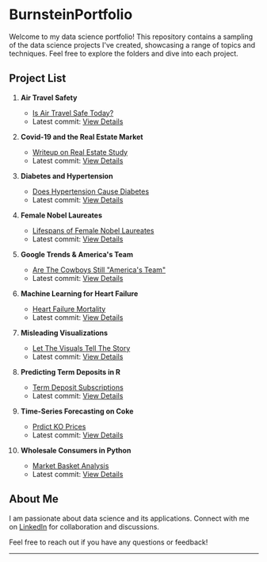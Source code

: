 # BurnsteinPortfolio

Welcome to my data science portfolio! This repository contains a sampling of the data science projects I've created, showcasing a range of topics and techniques. Feel free to explore the folders and dive into each project.

## Project List

1. **Air Travel Safety**
   - [Is Air Travel Safe Today?](Air%20Travel%20Safety/)
   - Latest commit: [View Details](Air%20Travel%20Safety/)

2. **Covid-19 and the Real Estate Market**
   - [Writeup on Real Estate Study](Covid-19%20and%20the%20Real%20Estate%20Market/)
   - Latest commit: [View Details](Covid-19%20and%20the%20Real%20Estate%20Market/)

3. **Diabetes and Hypertension**
   - [Does Hypertension Cause Diabetes](Diabetes%20and%20Hypertension/)
   - Latest commit: [View Details](Diabetes%20and%20Hypertension/)

4. **Female Nobel Laureates**
   - [Lifespans of Female Nobel Laureates](Female%20Nobel%20Laureates/)
   - Latest commit: [View Details](Female%20Nobel%20Laureates/)

5. **Google Trends & America's Team**
   - [Are The Cowboys Still "America's Team"](Google%20Trends%20%26%20America's%20Team/)
   - Latest commit: [View Details](Google%20Trends%20%26%20America's%20Team/)

6. **Machine Learning for Heart Failure**
   - [Heart Failure Mortality](Machine%20Learning%20for%20Heart%20Failure/)
   - Latest commit: [View Details](Machine%20Learning%20for%20Heart%20Failure/)

7. **Misleading Visualizations**
   - [Let The Visuals Tell The Story](Misleading%20Visualizations/)
   - Latest commit: [View Details](Misleading%20Visualizations/)

8. **Predicting Term Deposits in R**
   - [Term Deposit Subscriptions](Predicting%20Term%20Deposits%20in%20R/)
   - Latest commit: [View Details](Predicting%20Term%20Deposits%20in%20R/)

9. **Time-Series Forecasting on Coke**
   - [Prdict KO Prices](Time-Series%20Forecasting%20on%20Coke/)
   - Latest commit: [View Details](Time-Series%20Forecasting%20on%20Coke/)

10. **Wholesale Consumers in Python**
    - [Market Basket Analysis](Wholesale%20Consumers%20in%20Python/)
    - Latest commit: [View Details](Wholesale%20Consumers%20in%20Python/)

## About Me

I am passionate about data science and its applications. Connect with me on [LinkedIn](https://www.linkedin.com/in/moshe-burnstein/) for collaboration and discussions.

Feel free to reach out if you have any questions or feedback!

---

